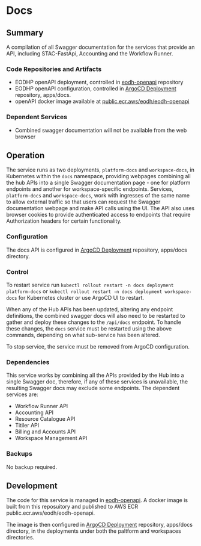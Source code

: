 # Docs

## Summary

A compilation of all Swagger documentation for the services that provide an API, including STAC-FastApi, Accounting and the Workflow Runner.

### Code Repositories and Artifacts

- EODHP openAPI deployment, controlled in [eodh-openapi](https://github.com/EO-DataHub/eodh-openapi) repository
- EODHP openAPI configuration, controlled in [ArgoCD Deployment](https://github.com/EO-DataHub/eodhp-argocd-deployment) repository, apps/docs.
- openAPI docker image available at [public.ecr.aws/eodh/eodh-openapi](public.ecr.aws/eodh/eodh-openapi)

### Dependent Services

- Combined swagger documentation will not be available from the web browser

## Operation

The service runs as two deployments, `platform-docs` and `workspace-docs`, in Kubernetes within the `docs` namespace, providing webpages combining all the hub APIs into a single Swagger documentation page - one for platform endpoints and another for workspace-specific endpoints. Services, `platform-docs` and `workspace-docs`, work with ingresses of the same name to allow external traffic so that users can request the Swagger documentation webpage and make API calls using the UI. The API also uses browser cookies to provide authenticated access to endpoints that require Authorization headers for certain functionality.

### Configuration

The docs API is configured in [ArgoCD Deployment](https://github.com/EO-DataHub/eodhp-argocd-deployment) repository, apps/docs directory.

### Control

To restart service run `kubectl rollout restart -n docs deployment platform-docs` or `kubectl rollout restart -n docs deployment workspace-docs` for Kubernetes cluster or use ArgoCD UI to restart.

When any of the Hub APIs has been updated, altering any endpoint definitions, the combined swagger docs will also need to be restarted to gather and deploy these changes to the `/api/docs` endpoint. To handle these changes, the `docs` service must be restarted using the above commands, depending on what sub-service has been altered.

To stop service, the service must be removed from ArgoCD configuration.

### Dependencies

This service works by combining all the APIs provided by the Hub into a single Swagger doc, therefore, if any of these services is unavailable, the resulting Swagger docs may exclude some endpoints. The dependent services are:
- Workflow Runner API
- Accounting API
- Resource Catalogue API
- Titiler API
- Billing and Accounts API
- Workspace Management API

### Backups

No backup required.

## Development

The code for this service is managed in [eodh-openapi](https://github.com/EO-DataHub/eodh-openapi). A docker image is built from this reposuitory and published to AWS ECR public.ecr.aws/eodh/eodh-openapi.

The image is then configured in [ArgoCD Deployment](https://github.com/EO-DataHub/eodhp-argocd-deployment) repository, apps/docs directory, in the deployments under both the paltform and workspaces directories.

